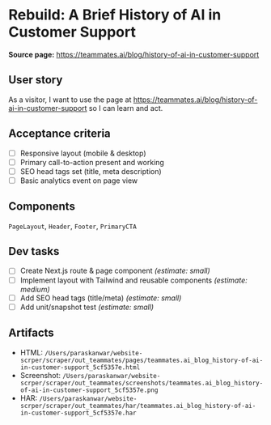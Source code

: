 # Rebuild: A Brief History of AI in Customer Support

**Source page:** https://teammates.ai/blog/history-of-ai-in-customer-support

## User story
As a visitor, I want to use the page at https://teammates.ai/blog/history-of-ai-in-customer-support so I can learn and act.

## Acceptance criteria
- [ ] Responsive layout (mobile & desktop)
- [ ] Primary call-to-action present and working
- [ ] SEO head tags set (title, meta description)
- [ ] Basic analytics event on page view

## Components
`PageLayout`, `Header`, `Footer`, `PrimaryCTA`

## Dev tasks
- [ ] Create Next.js route & page component _(estimate: small)_
- [ ] Implement layout with Tailwind and reusable components _(estimate: medium)_
- [ ] Add SEO head tags (title/meta) _(estimate: small)_
- [ ] Add unit/snapshot test _(estimate: small)_

## Artifacts
- HTML: `/Users/paraskanwar/website-scrper/scraper/out_teammates/pages/teammates.ai_blog_history-of-ai-in-customer-support_5cf5357e.html`
- Screenshot: `/Users/paraskanwar/website-scrper/scraper/out_teammates/screenshots/teammates.ai_blog_history-of-ai-in-customer-support_5cf5357e.png`
- HAR: `/Users/paraskanwar/website-scrper/scraper/out_teammates/har/teammates.ai_blog_history-of-ai-in-customer-support_5cf5357e.har`
